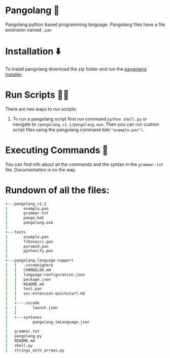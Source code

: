 # Pangolang 🦔
Pangolang python based programming language. Pangolang files have a file extension named `.pan`

# Installation ⬇️
To install pangolang download the zip folder and run the <a href="https://raw.githubusercontent.com/JuRxY/pangolang/main/installer/installer.exe">pangolang installer</a>.

# Run Scripts 🏃‍♂️
There are two ways to run scripts:
1. To run a pangolang script first run command `python shell.py` or navigate to `/pengolang_v1.1/pengolang.exe`. Then you can run custom script files using the pangolang command `RUN("example.pan")`.

# Executing Commands 📝
You can find info about all the commands and the syntax in the `grammar.txt` file. Documentation is on the way.

# Rundown of all the files:
```bash
+---pangolang_v1.2
|       example.pan
|       grammar.txt
|       pango.bat
|       pangolang.exe
|
+---tests
|       example.pan
|       fibonacci.pan
|       pyramid.pan
|       pythonify.pan
|
+---pangolang-language-support
|   |   .vscodeignore
|   |   CHANGELOG.md
|   |   language-configuration.json
|   |   package.json
|   |   README.md
|   |   test.pan
|   |   vsc-extension-quickstart.md
|   |
|   +---.vscode
|   |       launch.json
|   |
|   +---syntaxes
|           pangolang.tmLanguage.json
|
|   grammar.txt
|   pangolang.py
|   README.md
|   shell.py
|   strings_with_arrows.py
```
